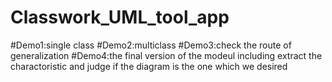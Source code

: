 # Classwork_UML_tool_app

#Demo1:single class
#Demo2:multiclass
#Demo3:check the route of generalization
#Demo4:the final version of the modeul including extract the charactoristic and judge if the diagram is the one which we desired
